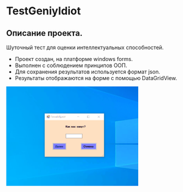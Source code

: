 # TestGeniyIdiot
## Описание проекта.
Шуточный тест для оценки интеллектуальных способностей. 
- Проект создан, на платформе windows forms. 
- Выполнен с соблюдением принципов ООП. 
- Для сохранения результатов используется формат json.
- Результаты отображаются на форме с помощью DataGridView.

<img src="https://github.com/Alex-Tairov/TestGeniyIdiot/blob/master/Geniy_Idiot/pictures/GIgif.gif" alt="screenshot" width=70%>
